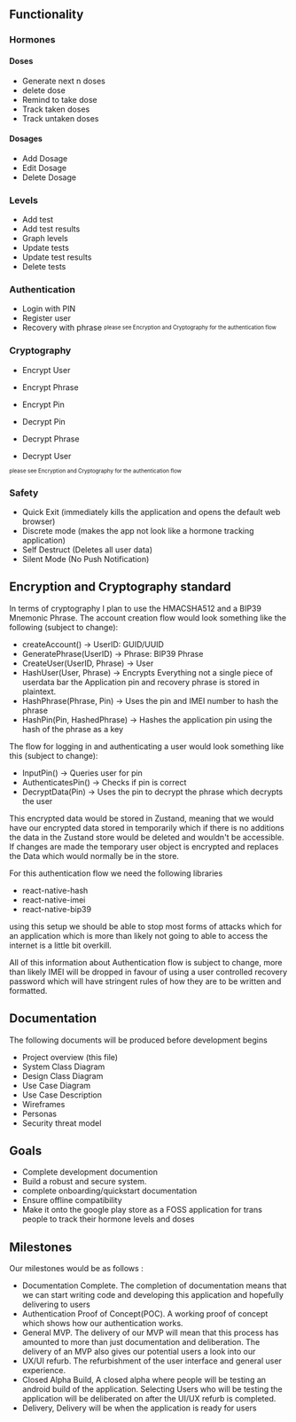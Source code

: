 ## Functionality
### Hormones 

#### Doses 
- Generate next n doses 
- delete dose
- Remind to take dose
- Track taken doses 
- Track untaken doses

#### Dosages 

- Add Dosage
- Edit Dosage
- Delete Dosage

### Levels 
- Add test  
- Add test results
- Graph levels 
- Update tests
- Update test results 
- Delete tests 

### Authentication
- Login with PIN
- Register user
- Recovery with phrase
<sup><sub>please see Encryption and Cryptography for the authentication flow</sub></sup>

### Cryptography
- Encrypt User
- Encrypt Phrase
- Encrypt Pin

- Decrypt Pin
- Decrypt Phrase
- Decrypt User

<sup><sub>please see Encryption and Cryptography for the authentication flow</sub></sup>

### Safety
- Quick Exit (immediately kills the application and opens the default web browser)
- Discrete mode (makes the app not look like a hormone tracking application)
- Self Destruct (Deletes all user data)
- Silent Mode (No Push Notification)

## Encryption and Cryptography standard

In terms of cryptography I plan to use the HMACSHA512 and a BIP39 Mnemonic Phrase. The account creation flow would look something like the following (subject to change):
- createAccount() -> UserID: GUID/UUID
- GeneratePhrase(UserID) -> Phrase: BIP39 Phrase
- CreateUser(UserID, Phrase) -> User
- HashUser(User, Phrase) -> Encrypts Everything not a single piece of userdata bar the Application pin and recovery phrase is stored in plaintext.
- HashPhrase(Phrase, Pin) -> Uses the pin and IMEI number to hash the phrase
- HashPin(Pin, HashedPhrase) -> Hashes the application pin using the hash of the phrase as a key

The flow for logging in and authenticating a user would look something like this (subject to change):
- InputPin() -> Queries user for pin
- AuthenticatesPin() -> Checks if pin is correct
- DecryptData(Pin) -> Uses the pin to decrypt the phrase which decrypts the user

This encrypted data would be stored in Zustand, meaning that we would have our encrypted data stored in temporarily which if there is no additions the data in the Zustand store would be deleted and wouldn't be accessible. If changes are made the temporary user object is encrypted and replaces the Data which would normally be in the store.

For this authentication flow we need the following libraries 
- react-native-hash
- react-native-imei
- react-native-bip39

using this setup we should be able to stop most forms of attacks which for an application which is more than likely not going to able to access the internet is a little bit overkill.

All of this information about Authentication flow is subject to change, more than likely IMEI will be dropped in favour of using a user controlled recovery password which will have stringent rules of how they are to be written and formatted.

## Documentation
The following documents will be produced before development begins 
- Project overview (this file)
- System Class Diagram
- Design Class Diagram
- Use Case Diagram 
- Use Case Description 
- Wireframes 
- Personas
- Security threat model

## Goals 
- Complete development documention
- Build a robust and secure system. 
- complete onboarding/quickstart documentation 
- Ensure offline compatibility 
- Make it onto the google play store as a FOSS application for trans people to track their hormone levels and doses

## Milestones

Our milestones would be as follows : 
- Documentation Complete. The completion of documentation means that we can start writing code and developing this application and hopefully delivering to users 
- Authentication Proof of Concept(POC). A working proof of concept which shows how our authentication works. 
- General MVP. The delivery of our MVP will mean that this process has amounted to more than just documentation and deliberation. The delivery of an MVP also gives our potential users a look into our 
- UX/UI refurb. The refurbishment of the user interface and general user experience. 
- Closed Alpha Build, A closed alpha where people will be testing an android build of the application. Selecting Users who will be testing the application will be deliberated on after the UI/UX refurb is completed.
- Delivery, Delivery will be when the application is ready for users 
